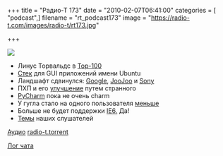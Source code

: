 +++
title = "Радио-Т 173"
date = "2010-02-07T06:41:00"
categories = [ "podcast",]
filename = "rt_podcast173"
image = "https://radio-t.com/images/radio-t/rt173.jpg"

+++

![](https://radio-t.com/images/radio-t/rt173.jpg)

- Линус Торвальдс в [Top-100](http://www.linux.org.ru/news/linux-general/4519941)
- [Стек](http://www.opennet.ru/opennews/art.shtml?num=25276) для GUI приложений имени Ubuntu
- Ландшафт сдвинулся: [Google](http://habrahabr.ru/blogs/google/82864/), [JooJoo](http://habrahabr.ru/blogs/hardware/83084/) и [Sony](http://news.yahoo.com/s/pcworld/sonyinterestedinchallengingapplesipad;_ylt=AuSUW3dvAVhNyRzn15rmFHx0fNdF)
- ПХП и его [улучшение](http://soft.compulenta.ru/502371/) путем странного
- [PyCharm](http://www.jetbrains.net/confluence/display/PYH/JetBrains+PyCharm+Preview) пока не очень charm
- У гугла стало на одного пользователя [меньше](http://habrahabr.ru/blogs/apple/82828/)
- Больше не будет поддержки [IE6.](http://itc.ua/node/43931) Да!
- [Темы](http://radio-t.com/temi_dlja_vipuskov/temy-dlya-173/) наших слушателей

[Аудио](http://archive.rucast.net/radio-t/media/rt_podcast173.mp3)
[radio-t.torrent](http://www.radio-t.com/torrents/rt_podcast173.mp3.torrent)

[Лог чата](http://chat.radio-t.com/logs/radio-t-173.html)
<audio src="http://archive.rucast.net/radio-t/media/rt_podcast173.mp3" preload="none"></audio>